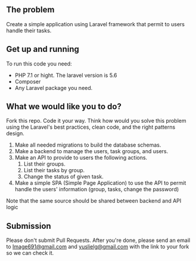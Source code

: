 ## The problem
Create a simple application using Laravel framework that permit to users handle their tasks.

## Get up and running
To run this code you need:
- PHP 7.1 or hight. The laravel version is 5.6
- Composer
- Any Laravel package you need.

## What we would like you to do?
Fork this repo. Code it your way. Think how would you solve this problem using the Laravel's best practices, clean code, and the right patterns design.

1. Make all needed migrations to build the database schemas.
2. Make a backend to manage the users, task groups, and users.
3. Make an API to provide to users the following actions.
	1. List their groups.
	2. List their tasks by group.
	3. Change the status of given task.
4. Make a simple SPA (Simple Page Application) to use the API to permit handle the users' information (group, tasks, change the password)

Note that the same source should be shared between backend and API logic

## Submission
Please don't submit Pull Requests. After you're done, please send an email to Image691@gmail.com and yuslielg@gmail.com with the link to your fork so we can check it.